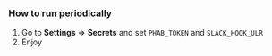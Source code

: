 ### How to run periodically
1. Go to **Settings** => **Secrets** and set `PHAB_TOKEN` and `SLACK_HOOK_ULR`
1. Enjoy
